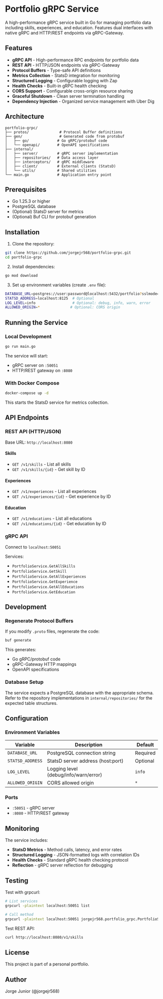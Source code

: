 # Portfolio gRPC Service

A high-performance gRPC service built in Go for managing portfolio data including skills, experiences, and education. Features dual interfaces with native gRPC and HTTP/REST endpoints via gRPC-Gateway.

## Features

- **gRPC API** - High-performance RPC endpoints for portfolio data
- **REST API** - HTTP/JSON endpoints via gRPC-Gateway
- **Protocol Buffers** - Type-safe API definitions
- **Metrics Collection** - StatsD integration for monitoring
- **Structured Logging** - Configurable logging with Zap
- **Health Checks** - Built-in gRPC health checking
- **CORS Support** - Configurable cross-origin resource sharing
- **Graceful Shutdown** - Clean server termination handling
- **Dependency Injection** - Organized service management with Uber Dig

## Architecture

```
portfolio-grpc/
├── protos/              # Protocol Buffer definitions
├── gen/                 # Generated code from protobuf
│   ├── go/             # Go gRPC/protobuf code
│   └── openapi/        # OpenAPI specifications
├── internal/
│   ├── server/         # gRPC server implementation
│   ├── repositories/   # Data access layer
│   ├── interceptors/   # gRPC middleware
│   ├── client/         # External clients (StatsD)
│   └── utils/          # Shared utilities
└── main.go             # Application entry point
```

## Prerequisites

- Go 1.25.3 or higher
- PostgreSQL database
- (Optional) StatsD server for metrics
- (Optional) Buf CLI for protobuf generation

## Installation

1. Clone the repository:
```bash
git clone https://github.com/jorgejr568/portfolio-grpc.git
cd portfolio-grpc
```

2. Install dependencies:
```bash
go mod download
```

3. Set up environment variables (create `.env` file):
```bash
DATABASE_URL=postgres://user:password@localhost:5432/portfolio?sslmode=disable
STATSD_ADDRESS=localhost:8125  # Optional
LOG_LEVEL=info                 # Optional: debug, info, warn, error
ALLOWED_ORIGIN=*              # Optional: CORS origin
```

## Running the Service

### Local Development

```bash
go run main.go
```

The service will start:
- gRPC server on `:50051`
- HTTP/REST gateway on `:8080`

### With Docker Compose

```bash
docker-compose up -d
```

This starts the StatsD service for metrics collection.

## API Endpoints

### REST API (HTTP/JSON)

Base URL: `http://localhost:8080`

#### Skills
- `GET /v1/skills` - List all skills
- `GET /v1/skills/{id}` - Get skill by ID

#### Experiences
- `GET /v1/experiences` - List all experiences
- `GET /v1/experiences/{id}` - Get experience by ID

#### Education
- `GET /v1/educations` - List all educations
- `GET /v1/educations/{id}` - Get education by ID

### gRPC API

Connect to `localhost:50051`

Services:
- `PortfolioService.GetAllSkills`
- `PortfolioService.GetSkill`
- `PortfolioService.GetAllExperiences`
- `PortfolioService.GetExperience`
- `PortfolioService.GetAllEducations`
- `PortfolioService.GetEducation`

## Development

### Regenerate Protocol Buffers

If you modify `.proto` files, regenerate the code:

```bash
buf generate
```

This generates:
- Go gRPC/protobuf code
- gRPC-Gateway HTTP mappings
- OpenAPI specifications

### Database Setup

The service expects a PostgreSQL database with the appropriate schema. Refer to the repository implementations in `internal/repositories/` for the expected table structures.

## Configuration

### Environment Variables

| Variable | Description | Default |
|----------|-------------|---------|
| `DATABASE_URL` | PostgreSQL connection string | Required |
| `STATSD_ADDRESS` | StatsD server address (host:port) | Optional |
| `LOG_LEVEL` | Logging level (debug/info/warn/error) | `info` |
| `ALLOWED_ORIGIN` | CORS allowed origin | `*` |

### Ports

- `:50051` - gRPC server
- `:8080` - HTTP/REST gateway

## Monitoring

The service includes:

- **StatsD Metrics** - Method calls, latency, and error rates
- **Structured Logging** - JSON-formatted logs with correlation IDs
- **Health Checks** - Standard gRPC health checking protocol
- **Reflection** - gRPC server reflection for debugging

## Testing

Test with grpcurl:

```bash
# List services
grpcurl -plaintext localhost:50051 list

# Call method
grpcurl -plaintext localhost:50051 jorgejr568.portfolio_grpc.PortfolioService/GetAllSkills
```

Test REST API:

```bash
curl http://localhost:8080/v1/skills
```

## License

This project is part of a personal portfolio.

## Author

Jorge Junior (@jorgejr568)